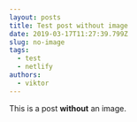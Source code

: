 ```yaml
---
layout: posts
title: Test post without image
date: 2019-03-17T11:27:39.799Z
slug: no-image
tags:
  - test
  - netlify
authors:
  - viktor
---
```

This is a post __without__ an image.
